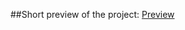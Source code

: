 ##Short preview of the project:
[Preview](https://drive.google.com/file/d/1PflQcjzQT-sJ0J-c_oSv5tsy3yKsbVYM/view?usp=sharing)
